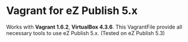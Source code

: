 Vagrant for eZ Publish 5.x
==========================

Works with **Vagrant 1.6.2**, **VirtualBox 4.3.6**. This VagrantFile provide all necessary tools to use eZ Publish 5.x. (Tested on eZ Publish 5.3)

